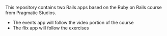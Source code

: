This repository contains two Rails apps based on the Ruby on Rails course from Pragmatic Studios.

- The events app will follow the video portion of the course
- The flix app will follow the exercises
